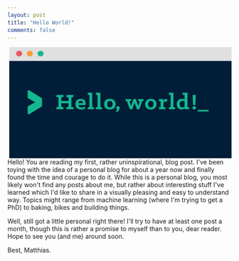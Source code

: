 ```yaml
---
layout: post
title: "Hello World!"
comments: false
---
```


<!---![]({{ site.baseurl }}/images/hello_world.png){: .callout}--->
<img style="float: right; width:500px; height:250px;" src="/images/hello_world.png">

Hello! You are reading my first, rather uninspirational, blog post. I've been toying with the idea of a personal blog for about a year now and finally found the time and courage to do it. While this is a personal blog, you most likely won't find any posts about me, but rather about interesting stuff I've learned which I'd like to share in a visually pleasing and easy to understand way. Topics might range from machine learning (where I'm trying to get a PhD) to baking, bikes and building things.

Well, still got a little personal right there! I'll try to have at least one post a month, though this is rather a promise to myself than to you, dear reader. Hope to see you (and me) around soon.

Best,
Matthias.

